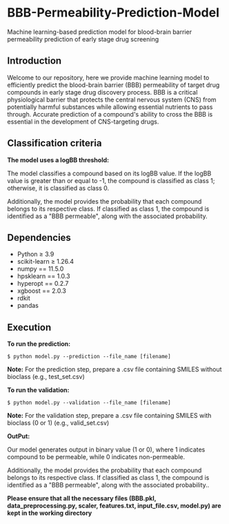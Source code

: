 # BBB-Permeability-Prediction-Model
Machine learning-based prediction model for blood-brain barrier permeability prediction of early stage drug screening

## Introduction ## 

Welcome to our repository, here we provide machine learning model to efficiently predict the blood-brain barrier (BBB) permeability of target drug compounds in early stage drug discovery process. BBB is a critical physiological barrier that protects the central nervous system (CNS) from potentially harmful substances while allowing essential nutrients to pass through. Accurate prediction of a compound's ability to cross the BBB is essential in the development of CNS-targeting drugs. 

## Classification criteria
<strong>The model uses a logBB threshold:</strong>

The model classifies a compound based on its logBB value. If the logBB value is greater than or equal to -1, the compound is classified as class 1; otherwise, it is classified as class 0.

Additionally, the model provides the probability that each compound belongs to its respective class. If classified as class 1, the compound is identified as a "BBB permeable", along with the associated probability.


## Dependencies ##

- Python ≥ 3.9
- scikit-learn ≥ 1.26.4
- numpy == 11.5.0
- hpsklearn == 1.0.3
- hyperopt == 0.2.7
- xgboost == 2.0.3
- rdkit
- pandas

## Execution ##
**To run the prediction:**

```
$ python model.py --prediction --file_name [filename] 
```
<strong>Note:</strong> For the prediction step, prepare a .csv file containing SMILES without bioclass (e.g., test_set.csv)

**To run the validation:**

```
$ python model.py --validation --file_name [filename] 
```
<strong>Note:</strong> For the validation step, prepare a .csv file containing SMILES with bioclass (0 or 1) (e.g., valid_set.csv)

**OutPut:**

Our model generates output in binary value (1 or 0), where 1 indicates compound to be permeable, while 0 indicates non-permeable.

Additionally, the model provides the probability that each compound belongs to its respective class. If classified as class 1, the compound is identified as a "BBB permeable", along with the associated probability..
 
**Please ensure that all the necessary files (BBB.pkl, data_preprocessing.py, scaler, features.txt, input_file.csv, model.py) are kept in the working directory**
